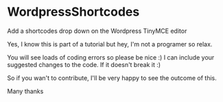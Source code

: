 WordpressShortcodes
===================

Add a shortcodes drop down on the Wordpress TinyMCE editor

Yes, I know this is part of a tutorial but hey, I'm not a programer so relax.

You will see loads of coding errors so please be nice :) I can include your suggested changes to the code. If it doesn't break it :)

So if you wan't to contribute, I'll be very happy to see the outcome of this.

Many thanks
